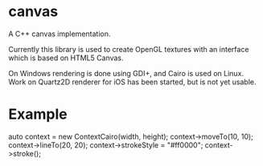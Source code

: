 canvas
======

A C++ canvas implementation.

Currently this library is used to create OpenGL textures with an interface which is based on HTML5 Canvas.

On Windows rendering is done using GDI+, and Cairo is used on Linux. Work on Quartz2D renderer for iOS has been started, but is not yet usable.

Example
=======

auto context = new ContextCairo(width, height);
context->moveTo(10, 10);
context->lineTo(20, 20);
context->strokeStyle = "#ff0000";
context->stroke();
